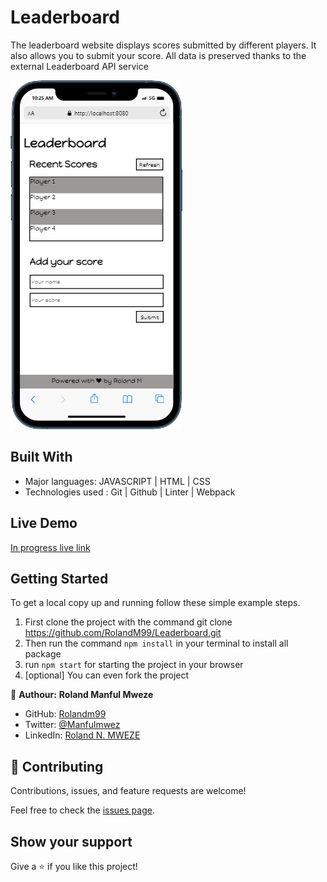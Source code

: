 #  Leaderboard

The leaderboard website displays scores submitted by different players. It also allows you to submit your score. All data is preserved thanks to the external Leaderboard API service

![screenshot](./screenshot.png)

## Built With

- Major languages: JAVASCRIPT | HTML | CSS 
- Technologies used : Git | Github | Linter | Webpack

## Live Demo

[In progress live link](https://rolandm99.github.io/Leaderboard/dist)


## Getting Started

To get a local copy up and running follow these simple example steps.

1. First clone the project with the command git clone https://github.com/RolandM99/Leaderboard.git
2. Then run the command `npm install` in your terminal to install all package
3. run `npm start` for starting the project in your browser
4. [optional] You can even fork the project


👤 **Authour:** **Roland Manful Mweze**

- GitHub: [Rolandm99](https://github.com/RolandM99)
- Twitter: [@Manfulmwez](https://twitter.com/ManfulMwez)
- LinkedIn: [Roland N. MWEZE](https://www.linkedin.com/in/roland-n-mweze-8b1045189/)

## 🤝 Contributing

Contributions, issues, and feature requests are welcome!

Feel free to check the [issues page](../../issues/).

## Show your support

Give a ⭐️ if you like this project!
